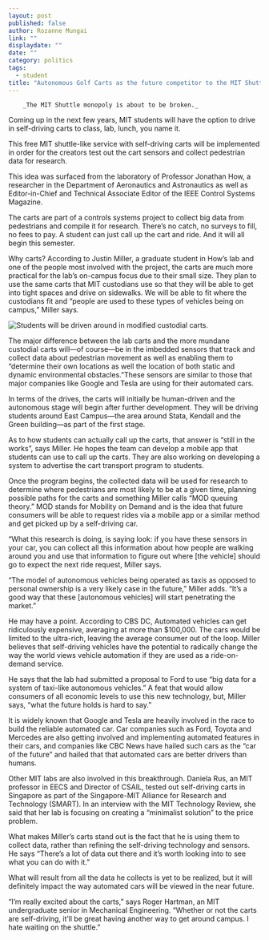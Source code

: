 ```yaml
---
layout: post
published: false
author: Rozanne Mungai
link: ""
displaydate: ""
date: ""
category: politics
tags: 
  - student
title: "Autonomous Golf Carts as the future competitor to the MIT Shuttle? "
---
```



		_The MIT Shuttle monopoly is about to be broken._

Coming up in the next few years, MIT students will have the option to drive in self-driving carts to class, lab, lunch, you name it.

This free MIT shuttle-like service with self-driving carts will be implemented in order for the creators test out the cart sensors and collect pedestrian data for research.

This idea was surfaced from the laboratory of Professor Jonathan How, a researcher in the Department of Aeronautics and Astronautics as well as Editor-in-Chief and Technical Associate Editor of the IEEE Control Systems Magazine. 

The carts are part of a controls systems project to collect big data from pedestrians and compile it for research. There’s no catch, no surveys to fill, no fees to pay. A student can just call up the cart and ride. And it will all begin this semester. 

Why carts? According to Justin Miller, a graduate student in How’s lab and one of the people most involved with the project, the carts are much more practical for the lab’s on-campus focus due to their small size. They plan to use the same carts that MIT custodians use so that they will be able to get into tight spaces and drive on sidewalks. We will be able to fit where the custodians fit and “people are used to these types of vehicles being on campus,” Miller says.

![Students will be driven around in modified custodial carts.]({{site.baseurl}}/http://acl.mit.edu/projects/images/GEM.jpg)

The major difference between the lab carts and the more mundane custodial carts will—of course—be in the imbedded sensors that track and collect data about pedestrian movement as well as enabling them to “determine their own locations as well the location of both static and dynamic environmental obstacles.”These sensors are similar to those that major companies like Google and Tesla are using for their automated cars. 

In terms of the drives, the carts will initially be human-driven and the autonomous stage will begin after further development. They will be driving students around East Campus—the area around Stata, Kendall and the Green building—as part of the first stage.

As to how students can actually call up the carts, that answer is “still in the works”, says Miller.  He hopes the team can develop a mobile app that students can use to call up the carts. They are also working on developing a system to advertise the cart transport program to students.  

Once the program begins, the collected data will be used for research to determine where pedestrians are most likely to be at a given time, planning possible paths for the carts and something Miller calls “MOD queuing theory.” MOD stands for Mobility on Demand and is the idea that future consumers will be able to request rides via a mobile app or a similar method and get picked up by a self-driving car. 

“What this research is doing, is saying look: if you have these sensors in your car, you can collect all this information about how people are walking around you and use that information to figure out where [the vehicle] should go to expect the next ride request, Miller says.

“The model of autonomous vehicles being operated as taxis as opposed to personal ownership is a very likely case in the future,” Miller adds. “It’s a good way that these [autonomous vehicles] will start penetrating the market.” 

He may have a point. According to CBS DC, Automated vehicles can get ridiculously expensive, averaging at more than $100,000. The cars would be limited to the ultra-rich, leaving the average consumer out of the loop. Miller believes that self-driving vehicles have the potential to radically change the way the world views vehicle automation if they are used as a ride-on-demand service. 

He says that the lab had submitted a proposal to Ford to use “big data for a system of taxi-like autonomous vehicles.” A feat that would allow consumers of all economic levels to use this new technology, but, Miller says, “what the future holds is hard to say.” 

It is widely known that Google and Tesla are heavily involved in the race to build the reliable automated car. Car companies such as Ford, Toyota and Mercedes are also getting involved and implementing automated features in their cars, and companies like CBC News have hailed such cars as the “car of the future” and hailed that that automated cars are better drivers than humans. 

Other MIT labs are also involved in this breakthrough. Daniela Rus, an MIT professor in EECS and Director of CSAIL, tested out self-driving carts in Singapore as part of the Singapore-MIT Alliance for Research and Technology (SMART). In an interview with the MIT Technology Review, she said that her lab is focusing on creating a “minimalist solution” to the price problem.

What makes Miller’s carts stand out is the fact that he is using them to collect data, rather than refining the self-driving technology and sensors. He says “There’s a lot of data out there and it’s worth looking into to see what you can do with it.”

What will result from all the data he collects is yet to be realized, but it will definitely impact the way automated cars will be viewed in the near future.

“I’m really excited about the carts,” says Roger Hartman, an MIT undergraduate senior in Mechanical Engineering. “Whether or not the carts are self-driving, it’ll be great having another way to get around campus. I hate waiting on the shuttle.”
